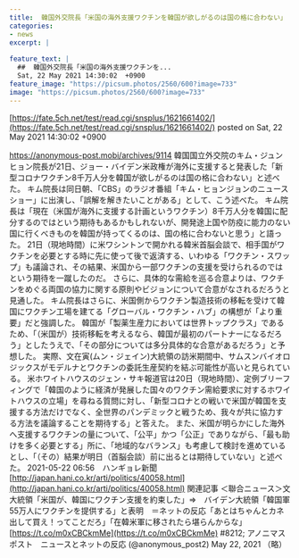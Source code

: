 ```yaml
---
title:  韓国外交院長「米国の海外支援ワクチンを韓国が欲しがるのは国の格に合わない」　ネット「もらえなかった悔しい（意訳）」「ただの乞食  
categories:
- news
excerpt: |
  
feature_text: |
  ##  韓国外交院長「米国の海外支援ワクチンを...
  Sat, 22 May 2021 14:30:02  +0900
feature_image: "https://picsum.photos/2560/600?image=733"
image: "https://picsum.photos/2560/600?image=733"
---
```


[https://fate.5ch.net/test/read.cgi/snsplus/1621661402/](https://fate.5ch.net/test/read.cgi/snsplus/1621661402/)
posted on Sat, 22 May 2021 14:30:02  +0900

<!--more-->

https://anonymous-post.mobi/archives/9114 韓国国立外交院のキム・ジュンヒョン院長が21日、ジョー・バイデン米政権が海外に支援すると発表した「新型コロナワクチン8千万人分を韓国が欲しがるのは国の格に合わない」と述べた。 キム院長は同日朝、「CBS」のラジオ番組「キム・ヒョンジョンのニュースショー」に出演し、「誤解を解きたいことがある」として、こう述べた。 キム院長は「現在（米国が海外に支援する計画というワクチン）8千万人分を韓国に配分するのではという期待もあるかもしれないが、開発途上国や防疫に能力のない国に行くべきものを韓国が持ってくるのは、国の格に合わないと思う」と語った。 21日（現地時間）に米ワシントンで開かれる韓米首脳会談で、相手国がワクチンを必要とする時に先に使って後で返済する、いわゆる「ワクチン・スワップ」も議論され、その結果、米国から一部ワクチンの支援を受けられるのではという期待を一蹴したのだ。 さらに、具体的な需給を巡る合意よりは、ワクチンをめぐる両国の協力に関する原則やビジョンについて合意がなされるだろうと見通した。 キム院長はさらに、米国側からワクチン製造技術の移転を受けて韓国にワクチン工場を建てる「グローバル・ワクチン・ハブ」の構想が「より重要」だと強調した。 韓国が「製薬生産力においては世界トップクラス」であるため、「（米国が）技術移転を考えるなら、韓国が最初のパートナーになるだろう」としたうえで、「その部分については多分具体的な合意があるだろう」と予想した。 実際、文在寅(ムン・ジェイン)大統領の訪米期間中、サムスンバイオロジックスがモデルナとワクチンの委託生産契約を結ぶ可能性が高いと見られている。 米ホワイトハウスのジェン・サキ報道官は20日（現地時間）、定例ブリーフィングで「韓国のように経済が発展した国々のワクチン需給要求に対するホワイトハウスの立場」を尋ねる質問に対し、「新型コロナとの戦いで米国が韓国を支援する方法だけでなく、全世界のパンデミックと戦うため、我々が共に協力する方法を議論することを期待する」と答えた。 また、米国が明らかにした海外へ支援するワクチンの量について、「公平」かつ「公正」でありながら、「最も助けを多く必要とする」所に、「地域的なバランス」も考慮して検討を進めているとし、「（その）結果が明日（首脳会談）前に出るとは期待していない」と述べた。 2021-05-22 06:56　ハンギョレ新聞 [http://japan.hani.co.kr/arti/politics/40058.html](http://japan.hani.co.kr/arti/politics/40058.html) 関連記事 ＜聯合ニュース＞文大統領「米国が、韓国にワクチン支援を約束した」⇒　バイデン大統領「韓国軍55万人にワクチンを提供する」と表明　＝ネットの反応「あとはちゃんとカネ出して買え！ってことだろ」「在韓米軍に移されたら堪らんからな」 [https://t.co/m0xCBCkmMe](https://t.co/m0xCBCkmMe) #8212; アノニマス ポスト　ニュースとネットの反応 (@anonymous_post2) May 22, 2021 （略）
